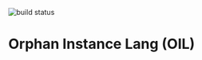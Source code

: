 ![build status](https://github.com/Bliztle/oil/actions/workflows/build.yml/badge.svg)

# Orphan Instance Lang (OIL)

